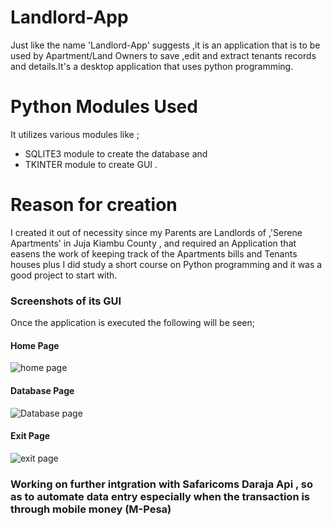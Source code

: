 # Landlord-App
Just like the name 'Landlord-App' suggests ,it is an application that is to be used  by Apartment/Land Owners to save ,edit and extract tenants records and details.It's a desktop application that uses python programming.

# Python Modules Used
It utilizes various modules like ;
- SQLITE3 module to create the database and 
- TKINTER module to create GUI .


# Reason for creation
I created it out of necessity since my Parents are Landlords of ,'Serene Apartments' in  Juja Kiambu County , and required an Application that easens the work of keeping track of the Apartments bills and Tenants houses plus I did study a short course on Python programming and it was a good project to start with.

### Screenshots of its GUI
Once the application is executed the following will be seen;
#### Home Page
![home page](https://user-images.githubusercontent.com/63351043/178095428-d4ca7124-6b44-4ea0-9428-ef9e94019554.PNG)
#### Database Page
![Database page](https://user-images.githubusercontent.com/63351043/178095435-7b028443-edd0-4a54-a3bb-5298725d3cac.PNG)
#### Exit Page 
![exit page](https://user-images.githubusercontent.com/63351043/178095440-ab14993a-bda9-4ad7-99d4-9199f09f412a.PNG)

### Working on further intgration with Safaricoms Daraja Api , so as to automate data entry especially when the transaction is through mobile money (M-Pesa)
